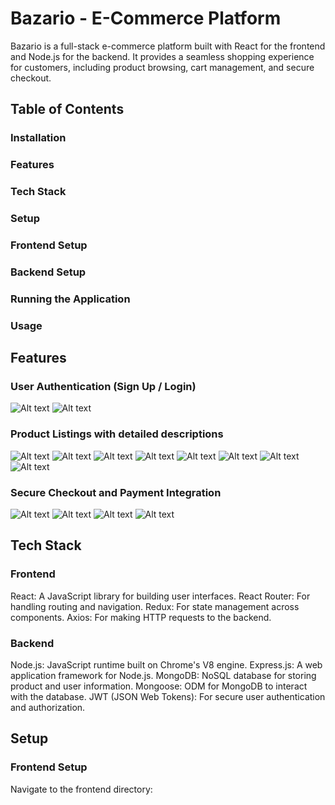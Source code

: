 
# **Bazario - E-Commerce Platform**
Bazario is a full-stack e-commerce platform built with React for the frontend and Node.js for the backend. It provides a seamless shopping experience for customers, including product browsing, cart management, and secure checkout.

## **Table of Contents**
### Installation
### Features
### Tech Stack
### Setup
### Frontend Setup
### Backend Setup
### Running the Application
### Usage

## **Features**
### User Authentication (Sign Up / Login)
![Alt text](https://github.com/Tahsheen786/Bazario/blob/ec8d1487b35aa8e1117841e834442d4d61608764/frontend/public/Screenshot%202025-05-09%20124038.png)
![Alt text](https://github.com/Tahsheen786/Bazario/blob/6084ce063225e4f613a4fe9d5d77976a7a0ebee8/frontend/public/Screenshot%202025-05-09%20124046.png)

### Product Listings with detailed descriptions
![Alt text](https://github.com/Tahsheen786/Bazario/blob/6084ce063225e4f613a4fe9d5d77976a7a0ebee8/frontend/public/Screenshot%202025-05-09%20124121.png)
![Alt text](https://github.com/Tahsheen786/Bazario/blob/43262ba9b5dea28a7eaee8f8750dd72e1cdfbe24/frontend/public/Screenshot%202025-05-09%20191509.png)
![Alt text](https://github.com/Tahsheen786/Bazario/blob/97f09cd0ce99ddef0b7bf2b1a6e1c4673d60b03d/frontend/public/Screenshot%202025-05-09%20124142.png)
![Alt text](https://github.com/Tahsheen786/Bazario/blob/6084ce063225e4f613a4fe9d5d77976a7a0ebee8/frontend/public/Screenshot%202025-05-09%20124046.png)
![Alt text](https://github.com/Tahsheen786/Bazario/blob/2dd6851d8b4dac88c12df72a57fa7e0b3461196e/frontend/public/Screenshot%202025-05-09%20200933.png)
![Alt text](https://github.com/Tahsheen786/Bazario/blob/2dd6851d8b4dac88c12df72a57fa7e0b3461196e/frontend/public/Screenshot%202025-05-09%20200942.png)
![Alt text](https://github.com/Tahsheen786/Bazario/blob/2dd6851d8b4dac88c12df72a57fa7e0b3461196e/frontend/public/Screenshot%202025-05-09%20124202.png)
![Alt text](https://github.com/Tahsheen786/Bazario/blob/2dd6851d8b4dac88c12df72a57fa7e0b3461196e/frontend/public/Screenshot%202025-05-09%20124220.png)


### Secure Checkout and Payment Integration
![Alt text](https://github.com/Tahsheen786/Bazario/blob/2dd6851d8b4dac88c12df72a57fa7e0b3461196e/frontend/public/Screenshot%202025-05-09%20124230.png)
![Alt text](https://github.com/Tahsheen786/Bazario/blob/2dd6851d8b4dac88c12df72a57fa7e0b3461196e/frontend/public/Screenshot%202025-05-09%20124238.png)
![Alt text](https://github.com/Tahsheen786/Bazario/blob/f25b15db26d6e3b06b6d1124aaea39f53a4bdb66/frontend/public/Screenshot%202025-05-09%20192540.png)
![Alt text](https://github.com/Tahsheen786/Bazario/blob/f25b15db26d6e3b06b6d1124aaea39f53a4bdb66/frontend/public/Screenshot%202025-05-09%20202015.png)



## **Tech Stack**
### Frontend
React: A JavaScript library for building user interfaces.
React Router: For handling routing and navigation.
Redux: For state management across components.
Axios: For making HTTP requests to the backend.

### Backend
Node.js: JavaScript runtime built on Chrome's V8 engine.
Express.js: A web application framework for Node.js.
MongoDB: NoSQL database for storing product and user information.
Mongoose: ODM for MongoDB to interact with the database.
JWT (JSON Web Tokens): For secure user authentication and authorization.

## **Setup**
### Frontend Setup
Navigate to the frontend directory:
